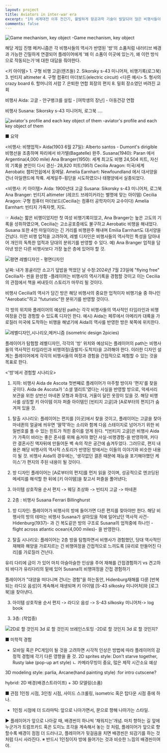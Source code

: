 ```yaml
---
layout: project
title: Aviators in inter-war era
excerpt: "1차 세계대전 이후 전간기, 활발하게 항공과학 기술이 발달되어 많은 비행사들이 활약을 했다. 해당 비행사들의 역사를 반영한 게임을 기획하고자 프로젝트를 기획한다."
comments: false
---
```




<img src="assets/img/aviators/Game Machanism-KeyObject_page-0001.jpg" alt="Game mechanism, key object">
-Game mechanism, key object

 해당 게임 진행 메커니즘은 각 비행사들의 역사가 반영된 '방'의 소품처럼 내러티브 배경과 가능한 긴밀하게 연결되어 플레이어에게 '왜 이 소품이 이곳에 있는가, 왜 이런 방식으로 작동되는가'에 대한 대답을 줘야한다.


<키 아이템>
	1. 구형 비행 고글(렌즈들)
	2. Sikorsky s-43 미니어처, 비행기록(로그북)
	3. 빈티지 altimeter
	4. 구형 컴퓨터 마더보드(electric circuit)
<다른 예시>
	5. 형사의 crazy board
	6. 할머니의 서랍
	7. 은퇴한 연합 회장의 편지
	8. 밀회 장소였던 버려진 교회


비행사 Aida: 고글
	- 안구뱅크를 설립
	- [여학생의 장난]
	- 아동건강 연합

비행사 Susana: Sikorsky s-43 미니어처, 로그북 ....

<img src="assets/img/aviators/Aviators summary_props_environment_Narrative_page-0001.jpg" alt="aviator's profile and each key object of them">
-aviator's profile and each key object of them

■ 요약

<비행사: 비행업적>
	Aida(1903 6월 27일): Alberto santos - Dumont's dirigible 비행선을 조종하며
						파리에서 바가텔(Bagatelle) 완주.
	Susana(1940): Paran 에서 Argentina(4,000 mile) 
	Ana Branger(1950): 세계 최고도 비행 24,504 피트, 자신의 기록을 본인이 다시 경신- 28,820 피트(1951)
	Cecilia Aragon: 미국/세계 Aerobatic 챔피언쉽에서 동메달.
	Amelia Earnhart: Newfoundland 에서 대서양을 건너 아일랜드에 착륙.
	세계일주-횡단을 시도하였으나 태평양에서 실종되었다.

<비행사: 키 아이템>
	Aida: 1900년대 고글
	Susana: Sikorsky s-43 미니어처, 로그북 
	Ana Branger: 빈티지 altimeter (레코드 브레이커라는 별명에 맞는 아이템)
	Cecilia Aragon: 구형 컴퓨터 마더보드(Cecilia는 컴퓨터 공학자이자 교수이다)
	Amelia Earnhart: 빈티지 가죽자켓, 지도.

 
☞ Aida는 짧은 비행이었지만 첫 여성 비행기록이었고, Ana Branger는 높은 고도의 기록을 성취하였으며, 
Cecilia는 고소공포증에도 불구하고 Aerobatic 비행을 해내었다. 
Susana 또한 4천 마일이라는 긴 거리를 비행완주 해내며 Emilia Earnhart도 대서양을 건넜다.
이런 비행 업적을 고려하여, 레벨 디자인은 비행사들의 역사적인 특성을 담아내어 개인의 독특한 업적과 당대의 분위기를 반영할 수 있다.
예) Ana Branger 업적을 담아낸 방은 다른 비행사보다 가장 높은 층에 있어야 할 것.


 <img src="assets/img/aviators/LevelDesign_FirstAttempt_page-0001.jpg" alt="평면 레벨디자인">
- 평면디자인

날짜: 내가 몽골리안 소고기 덮밥을 먹었던 날
수정:2024년 7월 23일에 "flying free" Cecilia저- 씬을 완성함
-플레이어는 비행사의 역사기록을 경험할 것이고 이는 Cecilia의 관점에서 책을 써내듯이 스토리가 마무리 될 것이다. 


비행사 Cecilia의 역사가 담긴 방은 해당 비행사의 중요한 업적이자 비행기술 중 하나인 "Aerobatic"하고 "futuristic"한 분위기를 반영할 것이다.

각 방의 위치와 플레이어의 예상된 path는 각각 비행사들의 역사적인 타임라인과 비행여정을 간접 경험할 수 있도록 디자인 한다.
예시) Aida는 페루에서 아메리카 대륙을 가로질러 미국에 도착하는 비행을 해냈기에 Aida의 역사를 반영한 방은 북쪽에 위치한다.


<img src="assets/img/aviators/LevelDesign_SecondAttempt_page-0002.jpg" alt="레벨디자인,시나리오,메커니즘">
(isometric design 2picies)

플레이어가 탐험할 레벨디자인, 각각의 '방' 위치와 예상되는 플레이어의 path는 비행사들의 역사적인 타임라인과 비행여정(출발지-도착지)을 고려해야 한다.
이러한 디자인 설계는 플레이어에게 각각의 비행사들의 여정과 경험을 간접적으로 체험할 수 있는 것을 목표로 한다.

<'방'에서 경험할 시나리오>
1. 지하: 비행사 Aida de Ascota
첫번째로 플레이어가 마주할 방이자 '편지'를 찾을 곳이다.
Aida de Ascota가 '소셜 엘리트'였다는 사실을 반영할 방으로, 악세서리 보관을 위한 상반신 마네퀸 모형과 화장대, 거울이 달린 옷장이 있을 것.
해당 비행사를 상징할 키 아이템 이자 퍼즐 아이템인 [빈티지 고글]과 [A로부터의 편지]가 숨겨져 있을 것.

1) 탈출 시나리오: 플레이어는 편지를 [이곳]에서 찾을 것이고, 
플레이어는 고글을 찾아 마네퀸의 얼굴에 씌우면 '딸깍'하는 소리와 함께
다음 스테이지로 넘어가기 위한 비밀번호를 풀 수 있는 힌트가 적힌 종이를 얻게 된다.
*[빈티지 고글]은 비행사 Aida가 가족이 바라는 좋은 혼사를 위해 숨겨야 했던 사실-비행경험-을 반영하여, 커다란 결혼사진 액자뒤에 만들어둔 벽 속의 작은 공간에 숨겨두었다.
그러므로, 편지 내용은 해당 비행사의 역사적 스토리가 반영된 방에서는 이들의 이야기와 비슷한 내용이 될 것. 비행사 Aida의 경우에는, '생각없던 결혼 때문에 재능을 포기해야했던 케이스'가 편지의 주된 내용이 될 것이다.

2) 방 디자인
플레이어는 [A로부터의 편지]를 먼저 읽을 것이며, 성공적으로 엔코딩된 메세지를 해석할 한 뒤에 [키 아이템]을 찾고서 퍼즐을 풀어낸다;
3) 아이템 상호작용 순서
편지 -> 웨딩 초상화 -> 빈티지 고글 -> 마네퀸 

2. 2층 : 비행사 Susana Ferrari Billinghurst
1) 방 디자인: 플레이어가 비행사의 방에 들어가면 다른 편지를 찾아야만 한다.
해당 비행사의 방의 테마는 비행사 Susana가 살아있을 적에 일어났던 역사적 사건- Hidenburg(1937)- 과 긴 복도같은 방의 구조로 Susana의 업적중에 하나인 -flight across atlantic ocean(4,000 miles)- 을 반영한다.

2) 탈출 시나리오: 플레이어는 2층 방을 탐험하면서 비행사가 경험했던,
당대 역사적인 재해와 해양을 가로지르는 긴 비행여정을 간접적으로 느끼도록 [유리로 만들어진 다리]를 가로질러 건넌다.

유리 다리에 금이 가 있어 마치 아슬아슬한 인상을 주어 재해를 간접경험하기
vs 견고하되 바다가 유리다리의 밑에 있어 Susana의 비행여정을 간접 경험하기

플레이어가 "대양을 떠다니며 건너는 경험"을 하는동안,
Hidenburg재해를 다룬 [반복되는 라디오 음성]이 계속해서 재생되며 키 아이템 [S-43 silkosky 미니어처]와 [로그북]을 찾아낸다.

3) 아이템 상호작용 순서
편지 -> 라디오 음성 -> S-43 silkosky 미니어처-> log book

3. 3층: (작업중)


<img src="assets/img/aviators/AestheticExperience_page-0001.jpg" alt="2D로 할 것인지 3d 로 할 것인지 브레인스토밍">
-2D로 할 것인지 3d 로 할 것인지?

■ 미학적 경험
- 모바일 혹은 PC게임이 될 것을 고려하면 
시각적 인상은 방법에 따라 플레이어의 감정적 경험에 각기 다른 영향을 줄 것.
2D sprites style: Don't starve together, Rusty lake
(pop-up art style) ㄴ 카메라무빙이 중요, 많은 제작 시간소요 예상

3D modeling style: parlia, Arcane(hand painting style)
:for intro cutscene?

hybrid: 2D 배경(배경스트라이프) + 3D 모델링(소품)

■ 관점
1인칭 시점, 3인칭 시점, 사이드 스크롤링, isometric 혹은 탑다운 시점 중에 하나.
- 1인칭 시점에 더 드라마틱: 앞으로 나아가면서, 문으로 향해 나아가는 스타일.

▶ 플레이어가 앞으로 나아갈 때, 배경씬이 하나씩 '채워지는'개념.
마치 향하는 길 앞에 누군가가 트럼프카드 혹은 
도미노 조각을 계속해서 놓는 것 처럼, 플레이어가 앞으로 향할수록 배경이 점점 더 드러나고, 플레이어가 뒷걸음을 치면 배경씬은 되감기를 하는 것처럼 
다시 사라진다.
※ 반드시 1인칭이자 방에 들어가는 것과 비슷한 느낌의 배경씬이여야.





